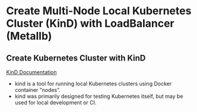 # Create Multi-Node Local Kubernetes Cluster (KinD) with LoadBalancer (Metallb)

## Create Kubernetes Cluster with KinD

[KinD Documentation](https://kind.sigs.k8s.io/)

- kind is a tool for running local Kubernetes clusters using Docker container “nodes”.
- kind was primarily designed for testing Kubernetes itself, but may be used for local development or CI.

